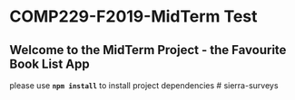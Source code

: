 # COMP229-F2019-MidTerm Test

## Welcome to the MidTerm Project - the Favourite Book List App

please use **`npm install`** to install project dependencies
#   s i e r r a - s u r v e y s  
 